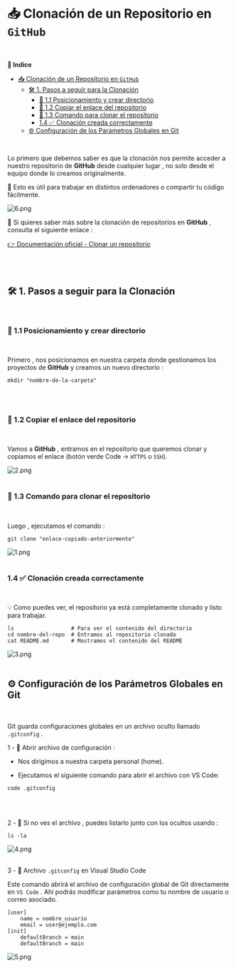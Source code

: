 # 📥 Clonación de un Repositorio en ``GitHub``
<br>

**📑 Indice**
- [📥 Clonación de un Repositorio en ``GitHub``](#-clonación-de-un-repositorio-en-github)
  - [🛠️ 1. Pasos a seguir para la Clonación](#️-1-pasos-a-seguir-para-la-clonación)
    - [📁 1.1 Posicionamiento y crear directorio](#-11-posicionamiento-y-crear-directorio)
    - [🔗 1.2 Copiar el enlace del repositorio](#-12-copiar-el-enlace-del-repositorio)
    - [🧬 1.3 Comando para clonar el repositorio](#-13-comando-para-clonar-el-repositorio)
    - [1.4 ✅ Clonación creada correctamente](#14--clonación-creada-correctamente)
  - [⚙️ Configuración de los Parámetros Globales en Git](#️-configuración-de-los-parámetros-globales-en-git)

<br>


Lo primero que debemos saber es que la clonación nos permite acceder a nuestro repositorio de **GitHub** desde cualquier lugar , no solo desde el equipo donde lo creamos originalmente.

🧳 Esto es útil para trabajar en distintos ordenadores o compartir tu código fácilmente.

![6.png](./img/6.png)
<br>

🔎 Si quieres saber más sobre la clonación de repositorios en **GitHub** , consulta el siguiente enlace :

[👉 Documentación oficial - Clonar un repositorio](https://docs.github.com/es/repositories/creating-and-managing-repositories/cloning-a-repository)

<br><br>


## 🛠️ 1. Pasos a seguir para la Clonación
<br>

### 📁 1.1 Posicionamiento y crear directorio
<br>

Primero , nos posicionamos en nuestra carpeta donde gestionamos los proyectos de **GitHub** y creamos un nuevo directorio :

~~~~
mkdir "nombre-de-la-carpeta"
~~~~

<br><br>


### 🔗 1.2 Copiar el enlace del repositorio
<br>

Vamos a **GitHub** , entramos en el repositorio que queremos clonar y copiamos el enlace (botón verde Code → ``HTTPS`` o ``SSH``).

![2.png](./img/2.png)
<br><br>


### 🧬 1.3 Comando para clonar el repositorio
<br>

Luego , ejecutamos el comando :

~~~~
git clone "enlace-copiado-anteriormente"
~~~~

![1.png](./img/1.png)
<br><br>



### 1.4 ✅ Clonación creada correctamente
<br>

💡 Como puedes ver, el repositorio ya está completamente clonado y listo para trabajar.

~~~~
ls                  # Para ver el contenido del directorio
cd nombre-del-repo  # Entramos al repositorio clonado
cat README.md       # Mostramos el contenido del README
~~~~

![3.png](./img/3.png)
<br><br>



## ⚙️ Configuración de los Parámetros Globales en Git
<br>

Git guarda configuraciones globales en un archivo oculto llamado ``.gitconfig`` .


1 - 🧭 Abrir archivo de configuración : 
<br>


  - Nos dirigimos a nuestra carpeta personal (home).

  - Ejecutamos el siguiente comando para abrir el archivo con VS Code:


~~~~
code .gitconfig
~~~~
<br><br>

2 - 📌 Si no ves el archivo , puedes listarlo junto con los ocultos usando :

~~~~
ls -la
~~~~

![4.png](./img/4.png)
<br><br>


3 - 📝 Archivo ``.gitconfig`` en Visual Studio Code

Este comando abrirá el archivo de configuración global de Git directamente en ``VS Code`` . Ahí podrás modificar parámetros como tu nombre de usuario o correo asociado.

~~~~
[user]
    name = nombre_usuario
    email = user@ejemplo.com
[init]
    defaultBranch = main
    defaultBranch = main
~~~~


![5.png](./img/5.png)
